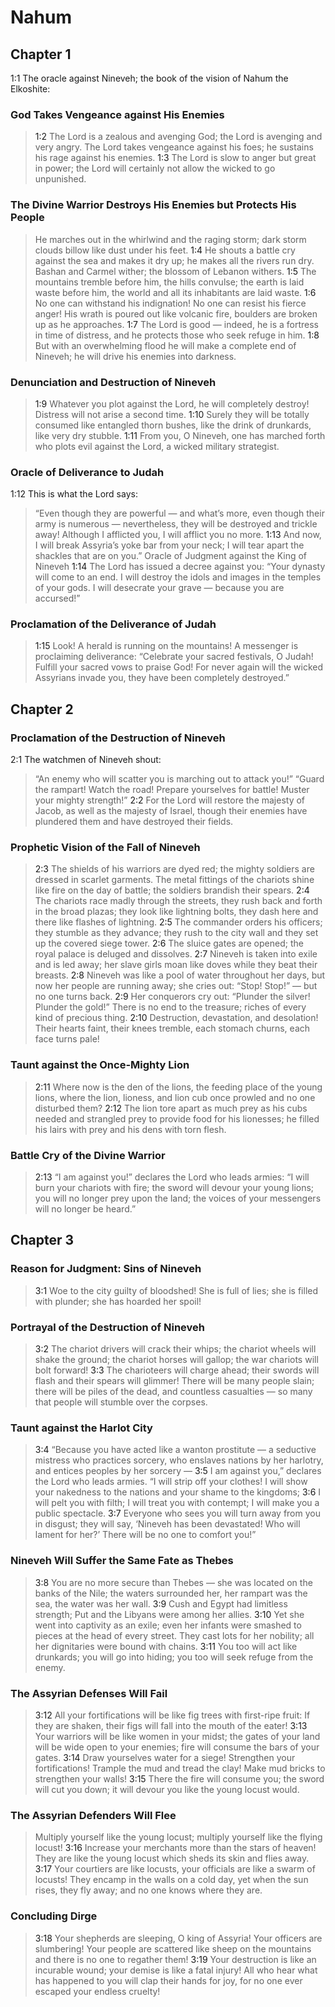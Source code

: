 # Nahum

## Chapter 1

<a name="1:1">1:1</a> The oracle against Nineveh; the book of the vision of Nahum the Elkoshite:

### God Takes Vengeance against His Enemies

> <a name="1:2">1:2</a> The Lord is a zealous and avenging God;
> the Lord is avenging and very angry.
> The Lord takes vengeance against his foes;
> he sustains his rage against his enemies.
> <a name="1:3">1:3</a> The Lord is slow to anger but great in power;
> the Lord will certainly not allow the wicked to go unpunished.

### The Divine Warrior Destroys His Enemies but Protects His People

> He marches out in the whirlwind and the raging storm;
> dark storm clouds billow like dust under his feet.
> <a name="1:4">1:4</a> He shouts a battle cry against the sea and makes it dry up;
> he makes all the rivers run dry.
> Bashan and Carmel wither;
> the blossom of Lebanon withers.
> <a name="1:5">1:5</a> The mountains tremble before him,
> the hills convulse;
> the earth is laid waste before him,
> the world and all its inhabitants are laid waste.
> <a name="1:6">1:6</a> No one can withstand his indignation!
> No one can resist his fierce anger!
> His wrath is poured out like volcanic fire,
> boulders are broken up as he approaches.
> <a name="1:7">1:7</a> The Lord is good — 
> indeed, he is a fortress in time of distress,
> and he protects those who seek refuge in him.
> <a name="1:8">1:8</a> But with an overwhelming flood
> he will make a complete end of Nineveh;
> he will drive his enemies into darkness.

### Denunciation and Destruction of Nineveh

> <a name="1:9">1:9</a> Whatever you plot against the Lord, he will completely destroy!
> Distress will not arise a second time.
> <a name="1:10">1:10</a> Surely they will be totally consumed
> like entangled thorn bushes,
> like the drink of drunkards,
> like very dry stubble.
> <a name="1:11">1:11</a> From you, O Nineveh, one has marched forth who plots evil against the Lord,
> a wicked military strategist.

### Oracle of Deliverance to Judah

<a name="1:12">1:12</a> This is what the Lord says:

> “Even though they are powerful — 
> and what’s more, even though their army is numerous — 
> nevertheless, they will be destroyed and trickle away!
> Although I afflicted you,
> I will afflict you no more.
> <a name="1:13">1:13</a> And now, I will break Assyria’s yoke bar from your neck;
> I will tear apart the shackles that are on you.”
> Oracle of Judgment against the King of Nineveh
> <a name="1:14">1:14</a> The Lord has issued a decree against you:
> “Your dynasty will come to an end.
> I will destroy the idols and images in the temples of your gods.
> I will desecrate your grave — because you are accursed!”

### Proclamation of the Deliverance of Judah

> <a name="1:15">1:15</a> Look! A herald is running on the mountains!
> A messenger is proclaiming deliverance:
> “Celebrate your sacred festivals, O Judah!
> Fulfill your sacred vows to praise God!
> For never again will the wicked Assyrians invade you,
> they have been completely destroyed.”

## Chapter 2

### Proclamation of the Destruction of Nineveh

<a name="2:1">2:1</a> The watchmen of Nineveh shout:

> “An enemy who will scatter you is marching out to attack you!”
> “Guard the rampart!
> Watch the road!
> Prepare yourselves for battle!
> Muster your mighty strength!”
> <a name="2:2">2:2</a> For the Lord will restore the majesty of Jacob,
> as well as the majesty of Israel,
> though their enemies have plundered them
> and have destroyed their fields.

### Prophetic Vision of the Fall of Nineveh

> <a name="2:3">2:3</a> The shields of his warriors are dyed red;
> the mighty soldiers are dressed in scarlet garments.
> The metal fittings of the chariots shine like fire on the day of battle;
> the soldiers brandish their spears.
> <a name="2:4">2:4</a> The chariots race madly through the streets,
> they rush back and forth in the broad plazas;
> they look like lightning bolts,
> they dash here and there like flashes of lightning.
> <a name="2:5">2:5</a> The commander orders his officers;
> they stumble as they advance;
> they rush to the city wall
> and they set up the covered siege tower.
> <a name="2:6">2:6</a> The sluice gates are opened;
> the royal palace is deluged and dissolves.
> <a name="2:7">2:7</a> Nineveh is taken into exile and is led away;
> her slave girls moan like doves while they beat their breasts.
> <a name="2:8">2:8</a> Nineveh was like a pool of water throughout her days,
> but now her people are running away;
> she cries out: “Stop! Stop!” — 
> but no one turns back.
> <a name="2:9">2:9</a> Her conquerors cry out:
> “Plunder the silver! Plunder the gold!”
> There is no end to the treasure;
> riches of every kind of precious thing.
> <a name="2:10">2:10</a> Destruction, devastation, and desolation!
> Their hearts faint,
> their knees tremble,
> each stomach churns, each face turns pale!

### Taunt against the Once-Mighty Lion

> <a name="2:11">2:11</a> Where now is the den of the lions,
> the feeding place of the young lions,
> where the lion, lioness, and lion cub once prowled
> and no one disturbed them?
> <a name="2:12">2:12</a> The lion tore apart as much prey as his cubs needed
> and strangled prey to provide food for his lionesses;
> he filled his lairs with prey
> and his dens with torn flesh.

### Battle Cry of the Divine Warrior

> <a name="2:13">2:13</a> “I am against you!” declares the Lord who leads armies:
> “I will burn your chariots with fire;
> the sword will devour your young lions;
> you will no longer prey upon the land;
> the voices of your messengers will no longer be heard.”

## Chapter 3

### Reason for Judgment: Sins of Nineveh

> <a name="3:1">3:1</a> Woe to the city guilty of bloodshed!
> She is full of lies;
> she is filled with plunder;
> she has hoarded her spoil!

### Portrayal of the Destruction of Nineveh

> <a name="3:2">3:2</a> The chariot drivers will crack their whips;
> the chariot wheels will shake the ground;
> the chariot horses will gallop;
> the war chariots will bolt forward!
> <a name="3:3">3:3</a> The charioteers will charge ahead;
> their swords will flash
> and their spears will glimmer!
> There will be many people slain;
> there will be piles of the dead,
> and countless casualties — 
> so many that people will stumble over the corpses.

### Taunt against the Harlot City

> <a name="3:4">3:4</a> “Because you have acted like a wanton prostitute — 
> a seductive mistress who practices sorcery,
> who enslaves nations by her harlotry,
> and entices peoples by her sorcery — 
> <a name="3:5">3:5</a> I am against you,” declares the Lord who leads armies.
> “I will strip off your clothes!
> I will show your nakedness to the nations
> and your shame to the kingdoms;
> <a name="3:6">3:6</a> I will pelt you with filth;
> I will treat you with contempt;
> I will make you a public spectacle.
> <a name="3:7">3:7</a> Everyone who sees you will turn away from you in disgust;
> they will say, ‘Nineveh has been devastated!
> Who will lament for her?’
> There will be no one to comfort you!”

### Nineveh Will Suffer the Same Fate as Thebes

> <a name="3:8">3:8</a> You are no more secure than Thebes — 
> she was located on the banks of the Nile;
> the waters surrounded her,
> her rampart was the sea,
> the water was her wall.
> <a name="3:9">3:9</a> Cush and Egypt had limitless strength;
> Put and the Libyans were among her allies.
> <a name="3:10">3:10</a> Yet she went into captivity as an exile;
> even her infants were smashed to pieces at the head of every street.
> They cast lots for her nobility;
> all her dignitaries were bound with chains.
> <a name="3:11">3:11</a> You too will act like drunkards;
> you will go into hiding;
> you too will seek refuge from the enemy.

### The Assyrian Defenses Will Fail

> <a name="3:12">3:12</a> All your fortifications will be like fig trees with first-ripe fruit:
> If they are shaken, their figs will fall into the mouth of the eater!
> <a name="3:13">3:13</a> Your warriors will be like women in your midst;
> the gates of your land will be wide open to your enemies;
> fire will consume the bars of your gates.
> <a name="3:14">3:14</a> Draw yourselves water for a siege!
> Strengthen your fortifications!
> Trample the mud and tread the clay!
> Make mud bricks to strengthen your walls!
> <a name="3:15">3:15</a> There the fire will consume you;
> the sword will cut you down;
> it will devour you like the young locust would.

### The Assyrian Defenders Will Flee

> Multiply yourself like the young locust;
> multiply yourself like the flying locust!
> <a name="3:16">3:16</a> Increase your merchants more than the stars of heaven!
> They are like the young locust which sheds its skin and flies away.
> <a name="3:17">3:17</a> Your courtiers are like locusts,
> your officials are like a swarm of locusts!
> They encamp in the walls on a cold day,
> yet when the sun rises, they fly away;
> and no one knows where they are.

### Concluding Dirge

> <a name="3:18">3:18</a> Your shepherds are sleeping, O king of Assyria!
> Your officers are slumbering!
> Your people are scattered like sheep on the mountains
> and there is no one to regather them!
> <a name="3:19">3:19</a> Your destruction is like an incurable wound;
> your demise is like a fatal injury!
> All who hear what has happened to you will clap their hands for joy,
> for no one ever escaped your endless cruelty!